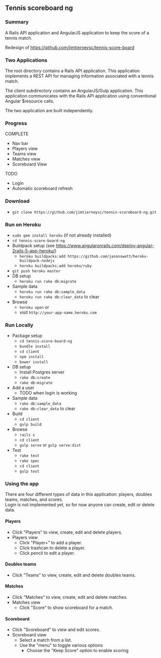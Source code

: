 ## Tennis scoreboard ng

### Summary

A Rails API application and AngularJS application to keep the score of a tennis match.  

Redesign of https://github.com/jimtierneysc/tennis-score-board

### Two Applications

The root directory contains a Rails API application.  This application implements a REST API for managing
information associated with a tennis match.
  
The client subdirectory contains an AngularJS/Gulp application.  This application communicates with the
Rails API application using conventional Angular $resource calls.

The two application are built independently.    

### Progress

COMPLETE

* Nav bar
* Players view
* Teams view
* Matches view
* Scoreboard View

TODO

* Login
* Automatic scoreboard refresh


### Download

* `git clone https://github.com/jimtierneysc/tennis-scoreboard-ng.git`

### Run on Heroku

* `sudo gem install heroku` (if not already installed)
* `cd tennis-score-board-ng`
* Buildpack setup (see https://www.angularonrails.com/deploy-angular-2rails-5-app-heroku/)
  * `heroku buildpacks:add https://github.com/jasonswett/heroku-buildpack-nodejs`
  * `heroku buildpacks:add heroku/ruby`
* `git push heroku master`
* DB setup
    * `heroku run rake db:migrate`
* Sample data
    * `heroku run rake db:sample_data`
    * `heroku run rake db:clear_data` to clear
* Browse
    * `horoku open`  or
    * visit `http://your-app-name.heroku.com`
  
### Run Locally

* Package setup
    * `cd tennis-score-board-ng`
    * `bundle install`
    * `cd client`
    * `npm install`
    * `bower install`
* DB setup
    * Install Postgres server
    * `rake db:create`
    * `rake db:migrate`
* Add a user
    * TODO when login is working
* Sample data
    * `rake db:sample_data`
    * `rake db:clear_data` to clear
* Build 
    * `cd client`
    * `gulp build`
* Browse
    * `rails s`
    * `cd client`
    * `gulp serve` or `gulp serve:dist` 
* Test
    * `rake test`
    * `rake spec`
    * `cd client`
    * `gulp test`
    

### Using the app

There are four different types of data in this application: players, doubles teams, matches, and scores.  
Login is not implemented yet, so for now anyone can create, edit or delete data. 

#### Players

* Click "Players" to view, create, edit and delete players.
* Players view
    * Click "Player+" to add a player.
    * Click trashcan to delete a player.
    * Click pencil to edit a player.

#### Doubles teams

* Click "Teams" to view, create, edit and delete doubles teams.  

#### Matches

* Click "Matches" to view, create, edit and delete matches.
* Matches view
    * Click "Score" to show scoreboard for a match.

#### Scoreboard

* Click "Scoreboard" to view and edit scores.  
* Scoreboard view
    * Select a match from a list. 
    * Use the "menu" to toggle various options
        * Choose the "Keep Score" option to enable scoring

